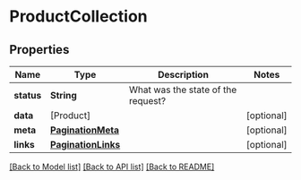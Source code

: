 # ProductCollection

## Properties
Name | Type | Description | Notes
------------ | ------------- | ------------- | -------------
**status** | **String** | What was the state of the request? | 
**data** | [Product] |  | [optional] 
**meta** | [**PaginationMeta**](PaginationMeta.md) |  | [optional] 
**links** | [**PaginationLinks**](PaginationLinks.md) |  | [optional] 

[[Back to Model list]](../README.md#documentation-for-models) [[Back to API list]](../README.md#documentation-for-api-endpoints) [[Back to README]](../README.md)


